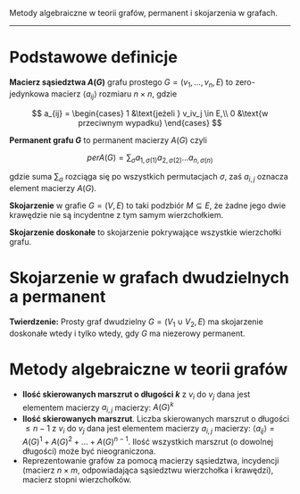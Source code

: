 Metody algebraiczne w teorii grafów, permanent i skojarzenia w grafach.

---

# Podstawowe definicje

**Macierz sąsiedztwa $A(G)$** grafu prostego $G = ({v_1, ..., v_n}, E)$ to
zero-jedynkowa macierz $\langle a_{ij} \rangle$ rozmiaru $n \times n$, gdzie

$$
a_{ij} = \begin{cases}
1 &\text{jeżeli } v_iv_j \in E,\\
0 &\text{w przeciwnym wypadku}
\end{cases}
$$

**Permanent grafu $G$** to permanent macierzy $A(G)$ czyli

$$per A(G) = \sum_\sigma a_{1,\sigma(1)} a_{2,\sigma(2)}  ...  a_{n,\sigma(n)}$$

gdzie suma $\sum_\sigma$ rozciąga się po wszystkich permutacjach $\sigma$, zaś $a_{i,j}$ oznacza element macierzy $A(G)$.

**Skojarzenie** w grafie $G = (V, E)$ to taki podzbiór $M \subseteq E$, że żadne jego dwie krawędzie
nie są incydentne z tym samym wierzchołkiem.

**Skojarzenie doskonałe** to skojarzenie pokrywające wszystkie wierzchołki grafu.

# Skojarzenie w grafach dwudzielnych a permanent
**Twierdzenie:** Prosty graf dwudzielny $G = (V_1 \cup V_2, E)$  ma skojarzenie doskonałe wtedy i
tylko wtedy, gdy $G$ ma niezerowy permanent.

# Metody algebraiczne w teorii grafów
  * **Ilość skierowanych marszrut o długości $k$** z $v_i$ do $v_j$ dana jest elementem macierzy $a_{i, j}$ macierzy: $A(G)^k$
  * **Ilość skierowanych marszrut**. Liczba skierowanych marszrut o długości $\leq n-1$ z $v_i$ do $v_j$ dana jest elementem macierzy $a_{i, j}$ macierzy: 
  $\langle a_{ij} \rangle = A(G)^1 + A(G)^2 + ... + A(G)^{n-1}$. Ilość wszystkich marszrut (o dowolnej długości) może być nieograniczona.
  * Reprezentowanie grafów za pomocą macierzy sąsiedztwa, incydencji (macierz $n \times m$, odpowiadająca sąsiedztwu wierzchołka i krawędzi), macierz stopni wierzchołków. 
